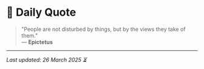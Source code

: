 # 📜 Daily Quote

> "People are not disturbed by things, but by the views they take of them."  
> — **Epictetus**

---

_Last updated: 26 March 2025 ⏳_
